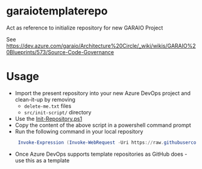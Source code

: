 # garaiotemplaterepo
Act as reference to initialize repository for new GARAIO Project

See https://dev.azure.com/garaio/Architecture%20Circle/_wiki/wikis/GARAIO%20Blueprints/573/Source-Code-Governance

# Usage
- Import the present repository into your new Azure DevOps project and clean-it-up by removing
  - `delete-me.txt` files
  - `src/init-script/` directory
- Use the [Init-Repository.ps1](/src/init-script/Init-Repository.ps1)
- Copy the content of the above script in a powershell command prompt
- Run the following command in your local repository
  ```powershell
   Invoke-Expression (Invoke-WebRequest -Uri https://raw.githubusercontent.com/garaio/garaiotemplaterepo/main/src/init-script/Init-Repository.ps1)
  ```
- Once Azure DevOps supports template repositories as GitHub does - use this as a template
